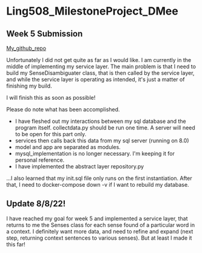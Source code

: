 # Ling508_MilestoneProject_DMee

## Week 5 Submission

[My_github_repo](https://github.com/dlmee/Ling508_MilestoneProject_DMee)

Unfortunately I did not get quite as far as I would like. I am currently in the middle of implementing my service layer.
The main problem is that I need to build my SenseDisambiguater class, that is then called by the service layer, and while the service layer is operating as intended, it's just a matter of finishing my build. 

I will finish this as soon as possible! 

Please do note what has been accomplished. 
* I have fleshed out my interactions between my sql database and the program itself. collectdata.py should be run one time. A server will need to be open for this part only.
* services then calls back this data from my sql server (running on 8.0)
* model and app are separated as modules. 
* mysql_implementation is no longer necessary. I'm keeping it for personal reference. 
* I have implemented the abstract layer repository.py

...I also learned that my init.sql file only runs on the first instantiation. After that, I need to docker-compose down -v if I want to rebuild my database.

## Update 8/8/22!

I have reached my goal for week 5 and implemented a service layer, that returns to me the Senses class for each sense found of a particular word in a context. I definitely want more data, and need to refine and expand (next step, returning context sentences to various senses). But at least I made it this far!



